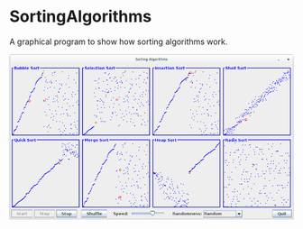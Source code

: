 SortingAlgorithms
=================

A graphical program to show how sorting algorithms work. 

![Screenshot of the application](https://raw.githubusercontent.com/andreaiacono/andreaiacono.github.io/master/img/sorting_algorithms.png)
